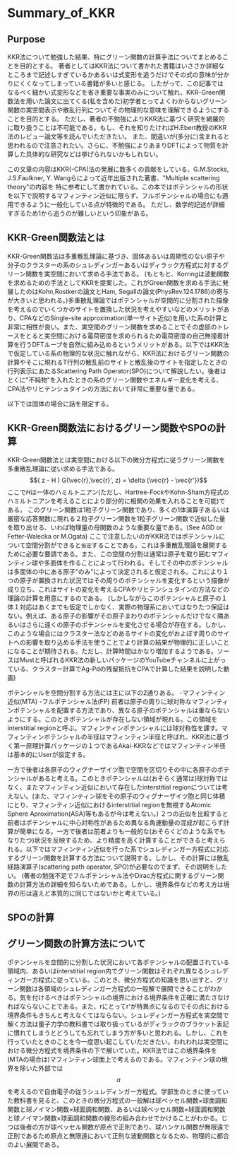 # Summary_of_KKR
## Purpose
KKR法について勉強した結果、特にグリーン関数の計算手法についてまとめることを目的とする。
著者としてはKKR法について書かれた書籍はいささか詳細なところまで記述しすぎているかあるいは式変形を追うだけでその式の意味が分かりにくくなってしまっている書籍が多いと感じる。
したがって、この記事ではなるべく細かい式変形などを省き重要な事実のみについて触れ、KKR-Green関数法を用いた論文に出てくる(私を含めた)初学者とってよくわからないグリーン関数の実空間表示や散乱行列についてその物理的な意味を理解できるようにすることを目的とする。
ただし、著者の不勉強によりKKR法に基づく研究を網羅的に取り扱うことは不可能である。もし、それを知りたければH.Ebert教授のKKR法のレビュー論文等を読んでいただきたい。
また、間違いが(多分に)含まれると思われるので注意されたい。さらに、不勉強によりあまりDFTによって物質を計算した具体的な研究などは挙げられないかもしれない。

この文章の内容はKKR(-CPA)法の発展に数多くの貢献をしている、G.M.Stocks, J.S.Faulkner, Y. Wangらによって近年出版された著書、"Multiple scattering theory"の内容を
特に参考にして書かれている。この本ではポテンシャルの形状を以下で説明するマフィンティン近似に限らず、フルポテンシャルの場合にも適用できるように一般化している点が特徴的である。
ただし、数学的記述が詳細すぎるため1から追うのが難しいという印象がある。

## KKR-Green関数法とは
KKR-Green関数法は多重散乱理論に基づき、固体あるいは周期性のない原子や分子のクラスターの系のシュレディンガーあるいはディラック方程式に対するグリーン関数を実空間において求める手法である。
(もともと、Korringは波動関数を求めるための手法としてKKRを提案した。これがGreen関数を求める手法に発展したのはKohn,Rostkerの論文とHam, Segallの論文(PhysRev.124.1786)の寄与が大きいと思われる。)多重散乱理論ではポテンシャルが空間的に分割された描像を考えるのでいくつかのサイトを置換した状況を考えやすいなどのメリットがあり、CPAなどのSingle-site approximation(単一サイト近似)を用いた系の計算と非常に相性が良い。また、実空間のグリーン関数を求めることでその虚部のトレースをとると実空間における電荷密度を求められるため電荷密度の自己無撞着計算を行うDFTループを自然に組み込めるというメリットがある。以下ではKKR法で仮定している系の物理的な状況に触れながら、KKR法におけるグリーン関数の計算やそこに現れるT行列の散乱前のサイトと散乱後のサイトを指定したときの行列表示にあたるScattering Path Operator(SPO)について解説したい。後者はとくに"不純物"を入れたときの系のグリーン関数やエネルギー変化を考える、CPA法やリヒテンシュタインの方法において非常に重要な量である。

以下では固体の場合に話を限定する。

## KKR-Green関数法におけるグリーン関数やSPOの計算
KKR-Green関数法とは実空間における以下の微分方程式に従うグリーン関数を多重散乱理論に従い求める手法である。
$$( z - H ) G(\vec{r},\vec{r}', z) = \delta (\vec{r} - \vec{r'})$$
ここで$`H`$は一体のハミルトニアン(ただし、Hartree-FockやKohn-Sham方程式のハミルトニアンを考えることにより部分的に相関の効果を入れることを可能)である。 
このグリーン関数は1粒子グリーン関数であり、多くの1体演算子あるいは厳密な応答関数に現れる２粒子グリーン関数を1粒子グリーン関数で近似した量を取り出せる、いわば物理量の母関数のような重要な量である。(See AGD or Fetter-Walecka or M.Ogata)
ここで注意したいのがKKR法ではポテンシャルについて空間分割ができると`仮定`することである。これは多重散乱理論を展開するために必要な要請である。また、この空間の分割は通常は原子を取り囲むマフィンティン球や多面体を作ることによって行われる。そしてその中のポテンシャルは多面体の中にある原子"のみ"によって決定されると仮定される。これにより１つの原子が置換された状況ではその周りのポテンシャルを変化するという描像が成り立ち、これはサイトの変化を考えるCPAやリヒテンシュタインの方法などの理論の計算を用意にするのである。
(しかしながらこのポテンシャルと原子の１体１対応はあくまでも仮定でしかなく、実際の物理系においてはなりたつ保証はない。例えば、ある原子の影響がその原子まわりのポテンシャルだけでなく隣あるいはさらに遠くの原子のポテンシャルを変化させる場合が存在する。しかし、このような場合にはクラスター法などのあるサイトの変化がおよぼす周りのサイトへの影響を取り込める手法を使うことでより計算の結果が物理的に正しいことになることが期待される。ただし、計算時間はかなり増加するようである。ソースはMustと呼ばれるKKR法の新しいパッケージのYouTubeチャンネルに上がっている、クラスター計算でAg-Pdの残留抵抗をCPAで計算した結果を説明した動画)

ポテンシャルを空間分割する方法には主に以下の2通りある。
-マフィンティン近似(MTA)
-フルポテンシャル法(FP)
前者は原子の周りに球対称なマフィンティンポテンシャルを配置する方法であり、異なる原子のポテンシャルは重ならないようにする。このときポテンシャルが存在しない領域が現れる。この領域をinterstitial regionと呼ぶ。マフィンティンポテンシャルには球対称性を課す。マフィンティンポテンシャルの半径はマフィンティン半径と呼ばれ、KKR法に基づく第一原理計算パッケージの１つであるAkai-KKRなどではマフィンティン半径は基本的にUserが設定する。

一方で後者は各原子のウィグナーザイツ胞で空間を区切りその中に各原子のポテンシャルがあると考える。このときポテンシャルは(おそらく通常は)球対称ではなく、またマフィンティン近似において存在したinterstitial regionについては考えない。(また、マフィンティン球をその原子のウィグナーザイツ胞と同じ体積にとり、マフィンティン近似におけるinterstitial regionを無視するAtomic Sphere Aproximation(ASA)等もあるが今は考えない。)
２つの近似を比較すると前者はポテンシャルに中心対称性があるため異なる角運動量の混成が起こらず計算が簡単になる。一方で後者は前者よりも一般的な(おそらくどのような系でもなりたつ)状況を反映するため、より精度を高く計算することができると考えられる。以下ではマフィンティン近似を行った系でシュレディンガー方程式に対応するグリーン関数を計算する方法について説明する。しかし、その計算には散乱経路演算子(scattering path operator, SPO)が必要なのでまず、その説明をしたい。
(著者の勉強不足でフルポテンシャル法やDirac方程式に関するグリーン関数の計算方法の詳細を知らないためである。しかし、境界条件などの考え方は境界の形は違えど本質的に同じではないかと考えている。)

## SPOの計算


## グリーン関数の計算方法について


ポテンシャルを空間的に分割した状況において各ポテンシャルの配置されている領域内、あるいはinterstitial region内でグリーン関数はそれぞれ異なるシュレディンガー方程式に従っている。このとき、微分方程式の知識を思い出すと、グリーン関数は各領域のシュレディンガー方程式の一般解で展開できることがわかる。気を付けるべきはポテンシャルの境界における境界条件を正確に満たさなければならないことである。また、rにとってr'が特異点になるのでその点における境界条件もきちんと考えなくてはならない。シュレディンガー方程式を実空間で解く方法は量子力学の教科書では取り扱っているがディラックのブラケット表記に慣れてしまうとどうしても忘れてしまう方が多いと思われる。しかし、これを行っていたときのことを今一度思い起こしていただきたい。われわれは実空間における微分方程式を境界条件の下で解いていた。KKR法ではこの境界条件を(MTAの場合は)マフィンティン球面上で考えるのである。マフィンティン球の境界を除いた外部では
$$a $$
を考えるので自由電子の従うシュレディンガー方程式。学部生のときに使っていた教科書を見ると、このときの微分方程式の一般解は球ベッセル関数×球面調和関数と球ノイマン関数×球面調和関数、あるいは球ベッセル関数×球面調和関数と球ノイマン関数×球面調和関数の線形の組み合わせでかけることがわかる。じつは後者の方が球ベッセル関数が原点で正則であり、球ハンケル関数が無限遠で正則であるため原点と無限遠において正則な波動関数となるため、物理的に都合のよい展開である。

